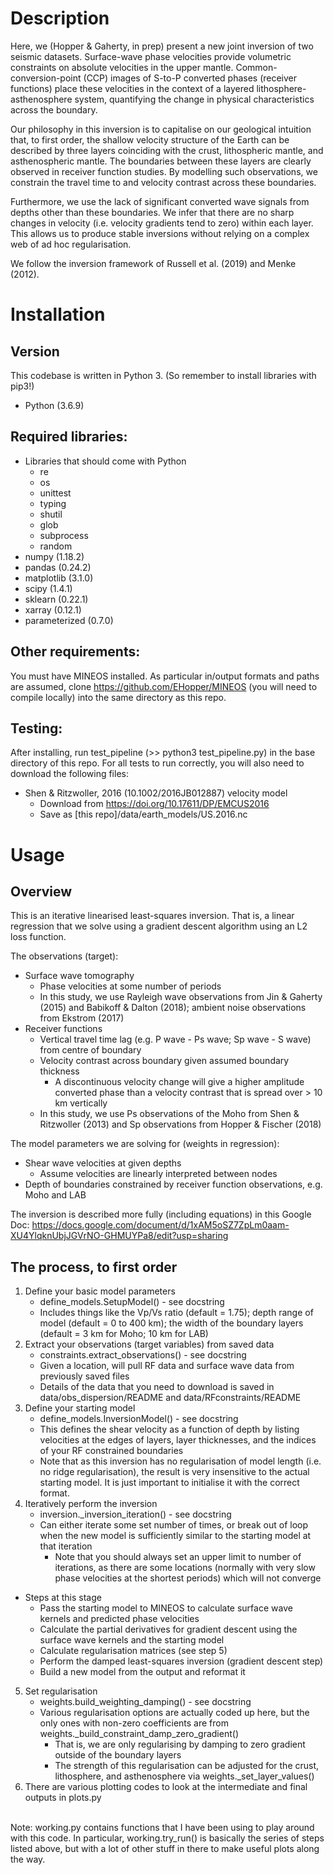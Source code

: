 # Description
Here, we (Hopper & Gaherty, in prep) present a new joint inversion of two seismic datasets. Surface-wave phase velocities provide volumetric constraints on absolute velocities in the upper mantle. Common-conversion-point  (CCP) images of S-to-P converted phases (receiver functions) place these velocities in the context of a layered lithosphere-asthenosphere system, quantifying the change in physical characteristics across the boundary.  

Our philosophy in this inversion is to capitalise on our geological intuition that, to first order, the shallow velocity structure of the Earth can be described by three layers coinciding with the crust, lithospheric mantle, and asthenospheric mantle. The boundaries between these layers are clearly observed in receiver function studies.  By modelling such observations, we constrain the travel time to and velocity contrast across these boundaries.

Furthermore, we use the lack of significant converted wave signals from depths other than these boundaries. We infer that there are no sharp changes in velocity (i.e. velocity gradients tend to zero) within each layer. This allows us to produce stable inversions without relying on a complex web of ad hoc regularisation.

We follow the inversion framework of Russell et al. (2019) and Menke (2012).

# Installation
## Version
This codebase is written in Python 3. (So remember to install libraries with pip3!)
- Python (3.6.9)

## Required libraries:
- Libraries that should come with Python
  - re
  - os
  - unittest
  - typing
  - shutil
  - glob
  - subprocess
  - random
- numpy (1.18.2)
- pandas (0.24.2)
- matplotlib (3.1.0)
- scipy (1.4.1)
- sklearn (0.22.1)
- xarray (0.12.1)
- parameterized (0.7.0)

## Other requirements:
You must have MINEOS installed.  As particular in/output formats and paths are assumed, clone https://github.com/EHopper/MINEOS (you will need to compile locally) into the same directory as this repo.

## Testing:
After installing, run test_pipeline (>> python3 test_pipeline.py) in the base directory of this repo.  For all tests to run correctly, you will also need to download the following files:
- Shen & Ritzwoller, 2016 (10.1002/2016JB012887) velocity model
  - Download from https://doi.org/10.17611/DP/EMCUS2016
  - Save as [this repo]/data/earth_models/US.2016.nc

# Usage
## Overview
This is an iterative linearised least-squares inversion.  That is, a linear regression that we solve using a gradient descent algorithm using an L2 loss function.

The observations (target):
- Surface wave tomography
  - Phase velocities at some number of periods
  - In this study, we use Rayleigh wave observations from Jin & Gaherty (2015) and Babikoff & Dalton (2018); ambient noise observations from Ekstrom (2017)
- Receiver functions
  - Vertical travel time lag (e.g. P wave - Ps wave; Sp wave - S wave) from centre of boundary
  - Velocity contrast across boundary given assumed boundary thickness
    - A discontinuous velocity change will give a higher amplitude converted phase than a velocity contrast that is spread over > 10 km vertically
  - In this study, we use Ps observations of the Moho from Shen & Ritzwoller (2013) and Sp observations from Hopper & Fischer (2018)

The model parameters we are solving for (weights in regression):
- Shear wave velocities at given depths
  - Assume velocities are linearly interpreted between nodes
- Depth of boundaries constrained by receiver function observations, e.g. Moho and LAB

The inversion is described more fully (including equations) in this Google Doc: https://docs.google.com/document/d/1xAM5oSZ7ZpLm0aam-XU4YlqknUbjJGVrNO-GHMUYPa8/edit?usp=sharing

## The process, to first order
1. Define your basic model parameters
   - define_models.SetupModel() - see docstring
   - Includes things like the Vp/Vs ratio (default = 1.75); depth range of model (default = 0 to 400 km); the width of the boundary layers (default = 3 km for Moho; 10 km for LAB)
2. Extract your observations (target variables) from saved data
   - constraints.extract_observations() - see docstring
   - Given a location, will pull RF data and surface wave data from previously saved files
   - Details of the data that you need to download is saved in data/obs_dispersion/README and data/RFconstraints/README
3. Define your starting model
   - define_models.InversionModel() - see docstring
   - This defines the shear velocity as a function of depth by listing velocities at the edges of layers, layer thicknesses, and the indices of your RF constrained boundaries
   - Note that as this inversion has no regularisation of model length (i.e. no ridge regularisation), the result is very insensitive to the actual starting model. It is just important to initialise it with the correct format.
4. Iteratively perform the inversion
   - inversion.\_inversion_iteration() - see docstring
   - Can either iterate some set number of times, or break out of loop when the new model is sufficiently similar to the starting model at that iteration
     - Note that you should always set an upper limit to number of iterations, as there are some locations (normally with very slow phase velocities at the shortest periods) which will not converge
  - Steps at this stage
    - Pass the starting model to MINEOS to calculate surface wave kernels and predicted phase velocities
    - Calculate the partial derivatives for gradient descent using the surface wave kernels and the starting model
    - Calculate regularisation matrices (see step 5)
    - Perform the damped least-squares inversion (gradient descent step)
    - Build a new model from the output and reformat it
5. Set regularisation
   - weights.build_weighting_damping() - see docstring
   - Various regularisation options are actually coded up here, but the only ones with non-zero coefficients are from weights.\_build_constraint_damp_zero_gradient()
     - That is, we are only regularising by damping to zero gradient outside of the boundary layers
     - The strength of this regularisation can be adjusted for the crust, lithosphere, and asthenosphere via weights.\_set_layer_values()
6. There are various plotting codes to look at the intermediate and final outputs in plots.py

\
Note: working.py contains functions that I have been using to play around with this code.  In particular, working.try_run() is basically the series of steps listed above, but with a lot of other stuff in there to make useful plots along the way.
